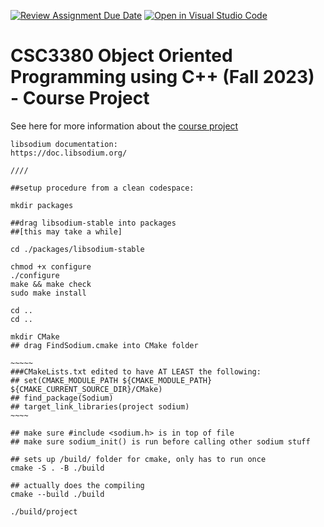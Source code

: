[![Review Assignment Due Date](https://classroom.github.com/assets/deadline-readme-button-24ddc0f5d75046c5622901739e7c5dd533143b0c8e959d652212380cedb1ea36.svg)](https://classroom.github.com/a/UCqQgtmZ)
[![Open in Visual Studio Code](https://classroom.github.com/assets/open-in-vscode-718a45dd9cf7e7f842a935f5ebbe5719a5e09af4491e668f4dbf3b35d5cca122.svg)](https://classroom.github.com/online_ide?assignment_repo_id=11706034&assignment_repo_type=AssignmentRepo)
# CSC3380 Object Oriented Programming using C++ (Fall 2023) - Course Project

See here for more information about the [course project][project]

[project]: https://teaching.hkaiser.org/fall2023/csc3380/assignments/project.html



~~~~~~~~~~~~~~~~~~~~~~~~~~~~~~~~~~~~~~~~~~~~~~~~~~~~~~~~~~~~~~~~~~~~~~~~~~~~~
libsodium documentation:
https://doc.libsodium.org/

////

##setup procedure from a clean codespace:

mkdir packages

##drag libsodium-stable into packages 
##[this may take a while]

cd ./packages/libsodium-stable

chmod +x configure
./configure
make && make check
sudo make install

cd ..
cd ..

mkdir CMake
## drag FindSodium.cmake into CMake folder

~~~~~
###CMakeLists.txt edited to have AT LEAST the following:
## set(CMAKE_MODULE_PATH ${CMAKE_MODULE_PATH} ${CMAKE_CURRENT_SOURCE_DIR}/CMake)
## find_package(Sodium)
## target_link_libraries(project sodium)
~~~~

## make sure #include <sodium.h> is in top of file
## make sure sodium_init() is run before calling other sodium stuff

## sets up /build/ folder for cmake, only has to run once
cmake -S . -B ./build 

## actually does the compiling
cmake --build ./build

./build/project